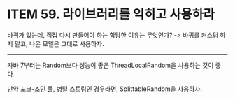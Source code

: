 # ITEM 59. 라이브러리를 익히고 사용하라

바퀴가 있는데, 직접 다시 만들어야 하는 합당한 이유는 무엇인가?
-> 바퀴를 커스텀 하지 말고, 나온 모델은 그대로 사용하자.

---

자바 7부터는 Random보다 성능이 좋은 ThreadLocalRandom을 사용하는 것이 좋다.

만약 포크-조인 풀, 병렬 스트림인 경우라면, SplittableRandom을 사용하자.